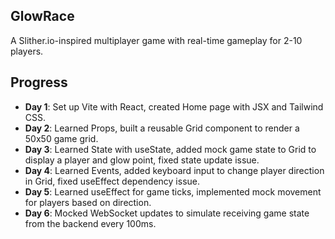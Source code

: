 ## GlowRace
A Slither.io-inspired multiplayer game with real-time gameplay for 2-10 players.

## Progress
- **Day 1**: Set up Vite with React, created Home page with JSX and Tailwind CSS.
- **Day 2**: Learned Props, built a reusable Grid component to render a 50x50 game grid.
- **Day 3**: Learned State with useState, added mock game state to Grid to display a player and glow point, fixed state update issue.
- **Day 4**: Learned Events, added keyboard input to change player direction in Grid, fixed useEffect dependency issue.
- **Day 5**: Learned useEffect for game ticks, implemented mock movement for players based on direction.
- **Day 6**: Mocked WebSocket updates to simulate receiving game state from the backend every 100ms.
